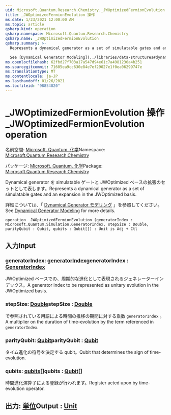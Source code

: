 ```yaml
---
uid: Microsoft.Quantum.Research.Chemistry._JWOptimizedFermionEvolution
title: _JWOptimizedFermionEvolution 操作
ms.date: 1/23/2021 12:00:00 AM
ms.topic: article
qsharp.kind: operation
qsharp.namespace: Microsoft.Quantum.Research.Chemistry
qsharp.name: _JWOptimizedFermionEvolution
qsharp.summary: >-
  Represents a dynamical generator as a set of simulatable gates and an expansion in the JWOptimized basis.

  See [Dynamical Generator Modeling](../libraries/data-structures#dynamical-generator-modeling) for more details.
ms.openlocfilehash: 62fbd27f703a17a547d94e61c7a4981230a4b251
ms.sourcegitcommit: 71605ea9cc630e84e7ef29027e1f0ea06299747e
ms.translationtype: MT
ms.contentlocale: ja-JP
ms.lasthandoff: 01/26/2021
ms.locfileid: "98854820"
---
```

# <a name="_jwoptimizedfermionevolution-operation"></a><span data-ttu-id="c9609-102">_JWOptimizedFermionEvolution 操作</span><span class="sxs-lookup"><span data-stu-id="c9609-102">_JWOptimizedFermionEvolution operation</span></span>

<span data-ttu-id="c9609-103">名前空間: [Microsoft. Quantum. 化学](xref:Microsoft.Quantum.Research.Chemistry)</span><span class="sxs-lookup"><span data-stu-id="c9609-103">Namespace: [Microsoft.Quantum.Research.Chemistry](xref:Microsoft.Quantum.Research.Chemistry)</span></span>

<span data-ttu-id="c9609-104">パッケージ: [Microsoft. Quantum. 化学](https://nuget.org/packages/Microsoft.Quantum.Research.Chemistry)</span><span class="sxs-lookup"><span data-stu-id="c9609-104">Package: [Microsoft.Quantum.Research.Chemistry](https://nuget.org/packages/Microsoft.Quantum.Research.Chemistry)</span></span>


<span data-ttu-id="c9609-105">Dynamical generator を simulatable ゲートと JWOptimized ベースの拡張のセットとして表します。</span><span class="sxs-lookup"><span data-stu-id="c9609-105">Represents a dynamical generator as a set of simulatable gates and an expansion in the JWOptimized basis.</span></span>

<span data-ttu-id="c9609-106">詳細については、「 [Dynamical Generator モデリング](../libraries/data-structures#dynamical-generator-modeling) 」を参照してください。</span><span class="sxs-lookup"><span data-stu-id="c9609-106">See [Dynamical Generator Modeling](../libraries/data-structures#dynamical-generator-modeling) for more details.</span></span>

```qsharp
operation _JWOptimizedFermionEvolution (generatorIndex : Microsoft.Quantum.Simulation.GeneratorIndex, stepSize : Double, parityQubit : Qubit, qubits : Qubit[]) : Unit is Adj + Ctl
```


## <a name="input"></a><span data-ttu-id="c9609-107">入力</span><span class="sxs-lookup"><span data-stu-id="c9609-107">Input</span></span>

### <a name="generatorindex--generatorindex"></a><span data-ttu-id="c9609-108">generatorIndex: [generatorIndex](xref:Microsoft.Quantum.Simulation.GeneratorIndex)</span><span class="sxs-lookup"><span data-stu-id="c9609-108">generatorIndex : [GeneratorIndex](xref:Microsoft.Quantum.Simulation.GeneratorIndex)</span></span>

<span data-ttu-id="c9609-109">JWOptimized ベースでの、周期的な進化として表現されるジェネレーターインデックス。</span><span class="sxs-lookup"><span data-stu-id="c9609-109">A generator index to be represented as unitary evolution in the JWOptimized basis.</span></span>


### <a name="stepsize--double"></a><span data-ttu-id="c9609-110">stepSize: [Double](xref:microsoft.quantum.lang-ref.double)</span><span class="sxs-lookup"><span data-stu-id="c9609-110">stepSize : [Double](xref:microsoft.quantum.lang-ref.double)</span></span>

<span data-ttu-id="c9609-111">で参照されている用語による時間の推移の期間に対する乗数 `generatorIndex` 。</span><span class="sxs-lookup"><span data-stu-id="c9609-111">A multiplier on the duration of time-evolution by the term referenced in `generatorIndex`.</span></span>


### <a name="parityqubit--qubit"></a><span data-ttu-id="c9609-112">parityQubit: [Qubit](xref:microsoft.quantum.lang-ref.qubit)</span><span class="sxs-lookup"><span data-stu-id="c9609-112">parityQubit : [Qubit](xref:microsoft.quantum.lang-ref.qubit)</span></span>

<span data-ttu-id="c9609-113">タイム進化の符号を決定する qubit。</span><span class="sxs-lookup"><span data-stu-id="c9609-113">Qubit that determines the sign of time-evolution.</span></span>


### <a name="qubits--qubit"></a><span data-ttu-id="c9609-114">qubits: [qubits](xref:microsoft.quantum.lang-ref.qubit)[]</span><span class="sxs-lookup"><span data-stu-id="c9609-114">qubits : [Qubit](xref:microsoft.quantum.lang-ref.qubit)[]</span></span>

<span data-ttu-id="c9609-115">時間進化演算子による登録が行われます。</span><span class="sxs-lookup"><span data-stu-id="c9609-115">Register acted upon by time-evolution operator.</span></span>



## <a name="output--unit"></a><span data-ttu-id="c9609-116">出力: [単位](xref:microsoft.quantum.lang-ref.unit)</span><span class="sxs-lookup"><span data-stu-id="c9609-116">Output : [Unit](xref:microsoft.quantum.lang-ref.unit)</span></span>

